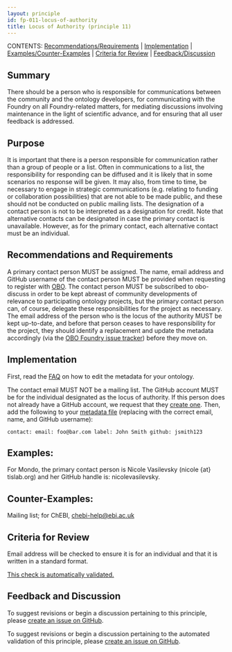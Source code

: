 ```yaml
---
layout: principle
id: fp-011-locus-of-authority
title: Locus of Authority (principle 11)
---
```

CONTENTS: [Recommendations/Requirements](#recommendations-and-requirements) | [Implementation](#implementation) | [Examples/Counter-Examples](#examples) | [Criteria for Review](#criteria-for-review) | [Feedback/Discussion](#feedback-and-discussion) 

## Summary

There should be a person who is responsible for communications between the
community and the ontology developers, for communicating with the Foundry on all
Foundry-related matters, for mediating discussions involving maintenance in the
light of scientific advance, and for ensuring that all user feedback is addressed.

## Purpose

It is important that there is a person responsible for communication rather than a group of people or a list. Often in communications to a list, the responsibility for responding can be diffused and it is likely that in some scenarios no response will be given. It may also, from time to time, be necessary to engage in strategic communications (e.g. relating to funding or collaboration possibilities) that are not able to be made public, and these should not be conducted on public mailing lists. The designation of a contact person is not to be interpreted as a designation for credit. Note that alternative contacts can be designated in case the primary contact is unavailable. However, as for the primary contact, each alternative contact must be an individual.

## Recommendations and Requirements

A primary contact person MUST be assigned.
The name, email address and GitHub username of the contact person MUST be provided when requesting to register with [OBO](http://obofoundry.org). The contact person MUST be subscribed to obo-discuss in order to be kept abreast of community developments of relevance to
participating ontology projects, but the primary contact person can, of course, delegate
these responsibilities for the project as necessary. The email address of the person who is the locus of the
authority MUST be kept up-to-date, and before that person ceases to have responsibility
for the project, they should identify a replacement and update the metadata accordingly
(via the [OBO Foundry issue tracker](https://github.com/OBOFoundry/OBOFoundry.github.io/issues)) before they move on.

## Implementation

First, read the [FAQ](http://obofoundry.github.io/faq/how-do-i-edit-metadata.html) on how to edit the metadata for your ontology.

The contact email MUST NOT be a mailing list. The GitHub account MUST be for the individual designated as the locus of authority. If this person does not already have a GitHub account, we request that they [create one](https://github.com/join). Then, add the following to your [metadata file](https://github.com/OBOFoundry/OBOFoundry.github.io/tree/master/ontology) (replacing with the correct email, name, and GitHub username):

`contact: email: foo@bar.com label: John Smith github: jsmith123`

## Examples:

For Mondo, the primary contact person is Nicole Vasilevsky (nicole {at} tislab.org) and her GitHub handle is: nicolevasilevsky.

## Counter-Examples:

Mailing list; for ChEBI, chebi-help@ebi.ac.uk

## Criteria for Review

Email address will be checked to ensure it is for an individual and that it is written in a standard format.

[This check is automatically validated.](checks/fp_011)

## Feedback and Discussion

To suggest revisions or begin a discussion pertaining to this principle, please [create an issue on GitHub](https://github.com/OBOFoundry/OBOFoundry.github.io/issues/new?labels=attn%3A+Editorial+WG,principles&title=Principle+%2311+%22Contact%22+%3CENTER+ISSUE+TITLE%3E).

To suggest revisions or begin a discussion pertaining to the automated validation of this principle, please [create an issue on GitHub](https://github.com/OBOFoundry/OBOFoundry.github.io/issues/new?labels=attn%3A+Technical+WG,automated+validation+of+principles&title=Principle+%2311+%22Contact%22+-+automated+validation+%3CENTER+ISSUE+TITLE%3E).
